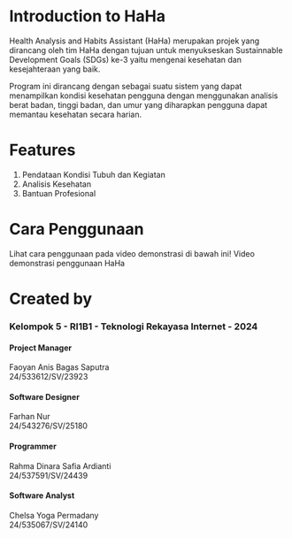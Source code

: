 # Introduction to HaHa
Health Analysis and Habits Assistant (HaHa) merupakan projek yang dirancang oleh tim HaHa dengan tujuan untuk menyukseskan Sustainnable Development Goals (SDGs) ke-3 yaitu mengenai kesehatan dan kesejahteraan yang baik.

Program ini dirancang dengan sebagai suatu sistem yang dapat menampilkan kondisi kesehatan pengguna dengan menggunakan analisis berat badan, tinggi badan, dan umur yang diharapkan pengguna dapat memantau kesehatan secara harian.

# Features
1. Pendataan Kondisi Tubuh dan Kegiatan
2. Analisis Kesehatan
3. Bantuan Profesional

# Cara Penggunaan
Lihat cara penggunaan pada video demonstrasi di bawah ini!
Video demonstrasi penggunaan HaHa

# Created by
### Kelompok 5 - RI1B1 - Teknologi Rekayasa Internet - 2024

#### Project Manager
Faoyan Anis Bagas Saputra <br/>
24/533612/SV/23923

#### Software Designer
Farhan Nur <br/>
24/543276/SV/25180

#### Programmer
Rahma Dinara Safia Ardianti <br/>
24/537591/SV/24439

#### Software Analyst
Chelsa Yoga Permadany <br/>
24/535067/SV/24140









